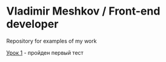 # Vladimir Meshkov / Front-end developer
Repository for examples of my work

[Урок 1](https://vmeshkov.github.io/lesson_1/ "пройден первый тест") - пройден первый тест
